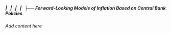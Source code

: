##### |   |   |   |   ├── Forward-Looking Models of Inflation Based on Central Bank Policies

*Add content here*